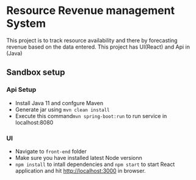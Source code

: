 # Resource Revenue management System 

This project is to track resource availability and there by forecasting revenue based on the data entered. 
This project has UI(React) and Api in (Java)

## Sandbox setup
### Api Setup
- Install Java 11 and confgure Maven
- Generate jar using `mvn clean install`
- Execute this command`mvn spring-boot:run` to run service in localhost:8080

### UI
- Navigate to `front-end` folder
- Make sure you have installed latest Node versionn
- `npm install` to intall dependencies and `npm start` to start React application and hit [http://localhost:3000](http://localhost:3000) in browser. 


